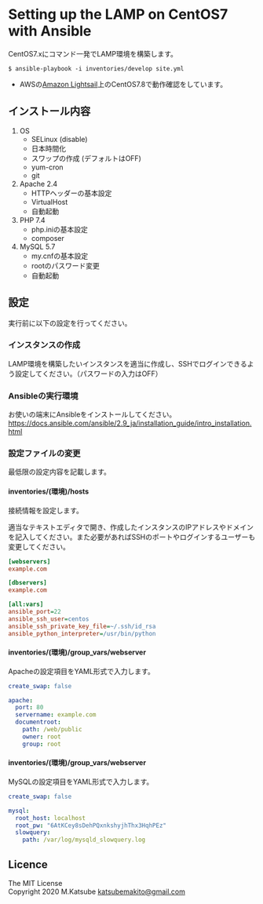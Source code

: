 # Setting up the LAMP on CentOS7 with Ansible
CentOS7.xにコマンド一発でLAMP環境を構築します。
```shellsession
$ ansible-playbook -i inventories/develop site.yml
```

* AWSの[Amazon Lightsail](https://aws.amazon.com/jp/lightsail/)上のCentOS7.8で動作確認をしています。


## インストール内容
1. OS
    * SELinux (disable)
    * 日本時間化
    * スワップの作成 (デフォルトはOFF)
    * yum-cron
    * git
1. Apache 2.4
    * HTTPヘッダーの基本設定
    * VirtualHost
    * 自動起動
1. PHP 7.4
    * php.iniの基本設定
    * composer
1. MySQL 5.7
    * my.cnfの基本設定
    * rootのパスワード変更
    * 自動起動

## 設定
実行前に以下の設定を行ってください。

### インスタンスの作成
LAMP環境を構築したいインスタンスを適当に作成し、SSHでログインできるよう設定してください。（パスワードの入力はOFF）

### Ansibleの実行環境
お使いの端末にAnsibleをインストールしてください。
https://docs.ansible.com/ansible/2.9_ja/installation_guide/intro_installation.html

### 設定ファイルの変更
最低限の設定内容を記載します。

#### inventories/(環境)/hosts
接続情報を設定します。

適当なテキストエディタで開き、作成したインスタンスのIPアドレスやドメインを記入してください。また必要があればSSHのポートやログインするユーザーも変更してください。

```ini
[webservers]
example.com

[dbservers]
example.com

[all:vars]
ansible_port=22
ansible_ssh_user=centos
ansible_ssh_private_key_file=~/.ssh/id_rsa
ansible_python_interpreter=/usr/bin/python
```

#### inventories/(環境)/group_vars/webserver
Apacheの設定項目をYAML形式で入力します。

```yaml
create_swap: false

apache:
  port: 80
  servername: example.com
  documentroot:
    path: /web/public
    owner: root
    group: root
```

#### inventories/(環境)/group_vars/webserver
MySQLの設定項目をYAML形式で入力します。

```yaml
create_swap: false

mysql:
  root_host: localhost
  root_pw: "6AtKCey8sDehPQxnkshyjhThx3HqhPEz"
  slowquery:
    path: /var/log/mysqld_slowquery.log
```

## Licence
The MIT License  
Copyright 2020 M.Katsube <katsubemakito@gmail.com>
